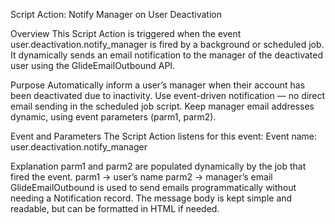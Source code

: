 Script Action: Notify Manager on User Deactivation

Overview
This Script Action is triggered when the event user.deactivation.notify_manager is fired by a background or scheduled job.
It dynamically sends an email notification to the manager of the deactivated user using the GlideEmailOutbound API.

Purpose
Automatically inform a user’s manager when their account has been deactivated due to inactivity.
Use event-driven notification — no direct email sending in the scheduled job script.
Keep manager email addresses dynamic, using event parameters (parm1, parm2).

Event and Parameters
The Script Action listens for this event:
Event name: user.deactivation.notify_manager

Explanation
parm1 and parm2 are populated dynamically by the job that fired the event.
parm1 → user’s name
parm2 → manager’s email
GlideEmailOutbound is used to send emails programmatically without needing a Notification record.
The message body is kept simple and readable, but can be formatted in HTML if needed.
